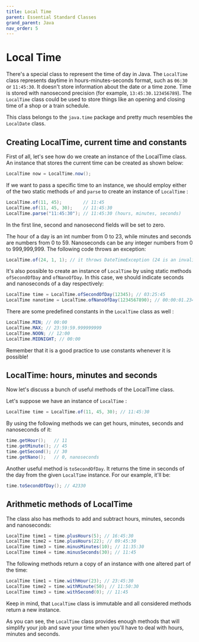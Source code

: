 ```yaml
---
title: Local Time
parent: Essential Standard Classes
grand_parent: Java
nav_order: 5
---
```


# Local Time

There's a special class to represent the time of day in Java. The `LocalTime` class represents daytime in hours-minutes-seconds format, such as `06:30` or `11:45:30`. It doesn't store information about the date or a time zone. Time is stored with nanosecond precision (for example, `13:45:30.123456789`). The `LocalTime` class could be used to store things like an opening and closing time of a shop or a train schedule.

This class belongs to the `java.time` package and pretty much resembles the `LocalDate` class.

## Creating LocalTime, current time and constants

First of all, let's see how do we create an instance of the LocalTime class. An instance that stores the current time can be created as shown below:

```java
LocalTime now = LocalTime.now();
```

If we want to pass a specific time to an instance, we should employ either of the two static methods `of` and `parse` to create an instance of `LocalTime` :

```java
LocalTime.of(11, 45);        // 11:45
LocalTime.of(11, 45, 30);    // 11:45:30
LocalTime.parse("11:45:30"); // 11:45:30 (hours, minutes, seconds)
```

In the first line, second and nanosecond fields will be set to zero.

The hour of a day is an int number from 0 to 23, while minutes and seconds are numbers from 0 to 59. Nanoseconds can be any integer numbers from 0 to 999,999,999. The following code throws an exception:

```java
LocalTime.of(24, 1, 1); // it throws DateTimeException (24 is an invalid value for hours)
```

It's also possible to create an instance of `LocalTime` by using static methods `ofSecondOfDay` and `ofNanoOfDay`. In this case, we should indicate seconds and nanoseconds of a day respectively:

```java
LocalTime time = LocalTime.ofSecondOfDay(12345); // 03:25:45
LocalTime nanotime = LocalTime.ofNanoOfDay(1234567890); // 00:00:01.234567890
```

There are some predefined constants in the `LocalTime` class as well :

```java
LocalTime.MIN; // 00:00
LocalTime.MAX; // 23:59:59.999999999
LocalTime.NOON; // 12:00
LocalTime.MIDNIGHT; // 00:00
```

Remember that it is a good practice to use constants whenever it is possible!

## LocalTime: hours, minutes and seconds

Now let's discuss a bunch of useful methods of the LocalTime class.

Let's suppose we have an instance of `LocalTime` :

```java
LocalTime time = LocalTime.of(11, 45, 30); // 11:45:30
```

By using the following methods we can get hours, minutes, seconds and nanoseconds of it:

```java
time.getHour();   // 11
time.getMinute(); // 45
time.getSecond(); // 30
time.getNano();   // 0, nanoseconds
```

Another useful method is `toSecondOfDay`. It returns the time in seconds of the day from the given `LocalTime` instance. For our example, it'll be:

```java
time.toSecondOfDay(); // 42330
```

## Arithmetic methods of LocalTime

The class also has methods to add and subtract hours, minutes, seconds and nanoseconds:

```java
LocalTime time1 = time.plusHours(5); // 16:45:30
LocalTime time2 = time.plusHours(22); // 09:45:30
LocalTime time3 = time.minusMinutes(10); // 11:35:30
LocalTime time4 = time.minusSeconds(30); // 11:45
```

The following methods return a copy of an instance with one altered part of the time:

```java
LocalTime time1 = time.withHour(23); // 23:45:30
LocalTime time2 = time.withMinute(50); // 11:50:30
LocalTime time3 = time.withSecond(0); // 11:45
```

Keep in mind, that `LocalTime` class is immutable and all considered methods return a new instance.

As you can see, the `LocalTime` class provides enough methods that will simplify your job and save your time when you'll have to deal with hours, minutes and seconds.